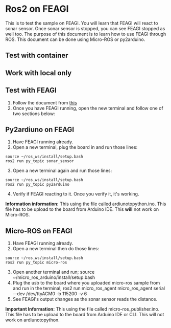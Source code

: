 # Ros2 on FEAGI
This is to test the sample on FEAGI. You will learn that FEAGI will react to sonar sensor. Once sonar sensor is stopped, you can see FEAGI stopped as well too. The purpose of this document is to learn how to use FEAGI through ROS. This document can be done using Micro-ROS or py2arduino.

## Test with container



## Work with local only

## Test with FEAGI
1. Follow the document from [this](https://github.com/feagi/feagi-core/blob/develop/DEPLOY.md)
2. Once you have FEAGI running, open the new terminal and follow one of two sections below:

## Py2ardiuno on FEAGI
1. Have FEAGI running already.
2. Open a new terminal, plug the board in and run those lines:
```
source ~/ros_ws/install/setup.bash
ros2 run py_topic sonar_sensor
```
3. Open a new terminal again and run those lines:
```
source ~/ros_ws/install/setup.bash
ros2 run py_topic py2arduino
```
4. Verify if FEAGI reacting to it. Once you verify it, it's working.

**Information information:** This using the file called ardiunotopython.ino. This file has to be upload to the board from Arduino IDE. This **will** not work on Micro-ROS.

## Micro-ROS on FEAGI
1. Have FEAGI running already.
2. Open a new terminal then do those lines:
```
source ~/ros_ws/install/setup.bash
ros2 run py_topic micro-ros 
```
3. Open another terminal and run; source ~/micro_ros_arduino/install/setup.bash
4. Plug the usb to the board where you uploaded micro-ros sample from and run in the terminal; ros2 run micro_ros_agent micro_ros_agent serial --dev /dev/ttyACM0 -b 115200 -v 6
5. See FEAGI's output changes as the sonar sensor reads the distance.

**Important Information:** This using the file called micro-ros_publisher.ino. This file has to be upload to the board from Arduino IDE or CLI. This will not work on ardiunotopython. 
